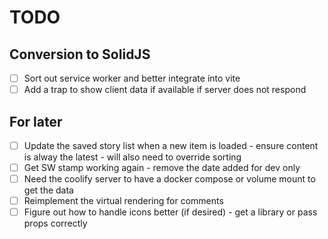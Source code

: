# TODO

## Conversion to SolidJS

- [ ] Sort out service worker and better integrate into vite
- [ ] Add a trap to show client data if available if server does not respond

## For later

- [ ] Update the saved story list when a new item is loaded - ensure content is alway the latest - will also need to override sorting
- [ ] Get SW stamp working again - remove the date added for dev only
- [ ] Need the coolify server to have a docker compose or volume mount to get the data
- [ ] Reimplement the virtual rendering for comments
- [ ] Figure out how to handle icons better (if desired) - get a library or pass props correctly
